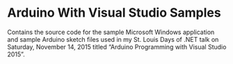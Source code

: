 # Arduino With Visual Studio Samples
Contains the source code for the sample Microsoft Windows application and sample Arduino sketch files used in my St. Louis Days of .NET talk on Saturday, November 14, 2015 titled “Arduino Programming with Visual Studio 2015”.
